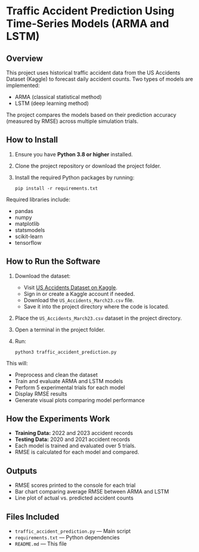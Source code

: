 # Traffic Accident Prediction Using Time-Series Models (ARMA and LSTM)

## Overview

This project uses historical traffic accident data from the US Accidents Dataset (Kaggle) to forecast daily accident counts. Two types of models are implemented:

- ARMA (classical statistical method)
- LSTM (deep learning method)

The project compares the models based on their prediction accuracy (measured by RMSE) across multiple simulation trials.

## How to Install

1. Ensure you have **Python 3.8 or higher** installed.
2. Clone the project repository or download the project folder.
3. Install the required Python packages by running:

   ```
   pip install -r requirements.txt
   ```

Required libraries include:

- pandas
- numpy
- matplotlib
- statsmodels
- scikit-learn
- tensorflow

## How to Run the Software

1. Download the dataset:

   - Visit [US Accidents Dataset on Kaggle](https://www.kaggle.com/datasets/sobhanmoosavi/us-accidents).
   - Sign in or create a Kaggle account if needed.
   - Download the `US_Accidents_March23.csv` file.
   - Save it into the project directory where the code is located.

2. Place the `US_Accidents_March23.csv` dataset in the project directory.
3. Open a terminal in the project folder.
4. Run:

   ```
   python3 traffic_accident_prediction.py
   ```

This will:

- Preprocess and clean the dataset
- Train and evaluate ARMA and LSTM models
- Perform 5 experimental trials for each model
- Display RMSE results
- Generate visual plots comparing model performance

## How the Experiments Work

- **Training Data:** 2022 and 2023 accident records
- **Testing Data:** 2020 and 2021 accident records
- Each model is trained and evaluated over 5 trials.
- RMSE is calculated for each model and compared.

## Outputs

- RMSE scores printed to the console for each trial
- Bar chart comparing average RMSE between ARMA and LSTM
- Line plot of actual vs. predicted accident counts

## Files Included

- `traffic_accident_prediction.py` — Main script
- `requirements.txt` — Python dependencies
- `README.md` — This file

